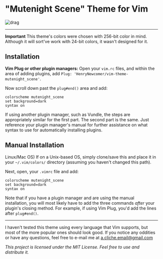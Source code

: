 # "Mutenight Scene" Theme for Vim
![drag](https://i.imgur.com/O5J0VEI.png)

---
**Important**
This theme's colors were chosen with 256-bit color in mind. Although it
will sort've work with 24-bit colors, it wasn't designed for it.

## Installation

**Vim Plug or other plugin managers:**
Open your `vim.rc` files, and within the area of adding plugins, add
`Plug: 'HenryNewcomer/vim-theme-mutenight_scene'`.

Now scroll down past the `plug#end()` area and add:

    colorscheme mutenight_scene
    set background=dark
    syntax on

If using another plugin manager, such as Vundle, the steps are appropriately
similar for the first part. The second part is the same. Just reference your
plugin manager's manual for further assistance on what syntax to use for
automatically installing plugins.

## Manual Installation
Linux/Mac OS) If on a Unix-based OS, simply clone/save this and place it in your
 `~/.vim/colors/` directory (assuming you haven't changed this path).

Next, open, your `.vimrc` file and add:

    colorscheme mutenight_scene
    set background=dark
    syntax on

Note that if you have a plugin manager and are using the manual installation,
you will most likely have to add the three commands *after* your plugin's closing
method. For example, if using Vim Plug, you'd add the lines after `plug#end()`.

---

I haven't tested this theme using every language that Vim supports, but most of
the more popular ones should look good. If you notice any oddities or have any
questions, feel free to e-mail me at a.cliche.email@gmail.com

*This project is licensed under the MIT License. Feel free to use and distribute
it.*
